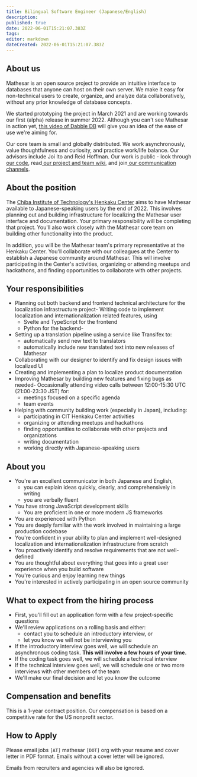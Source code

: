 ```yaml
---
title: Bilingual Software Engineer (Japanese/English)
description: 
published: true
date: 2022-06-01T15:21:07.383Z
tags: 
editor: markdown
dateCreated: 2022-06-01T15:21:07.383Z
---
```


## About us

Mathesar is an open source project to provide an intuitive interface to databases that anyone can host on their own server. We make it easy for non-technical users to create, organize, and analyze data collaboratively, without any prior knowledge of database concepts. 

We started prototyping the project in March 2021 and are working towards our first (alpha) release in summer 2022. Although you can't see Mathesar in action yet, [this video of Dabble DB](https://www.youtube.com/watch?v=MCVj5RZOqwY) will give you an idea of the ease of use we're aiming for.

Our core team is small and globally distributed. We work asynchronously, value thoughtfulness and curiosity, and practice work/life balance. Our advisors include Joi Ito and Reid Hoffman. Our work is public - look through[  our code](https://github.com/centerofci/mathesar), read[  our project and team wiki](https://wiki.mathesar.org/en/home), and join[  our communication channels](https://wiki.mathesar.org/en/community).

## About the position

The [Chiba Institute of Technology's Henkaku Center](https://henkaku.org/en/CIT-henkaku-center/) aims to have Mathesar available to Japanese-speaking users by the end of 2022. This involves planning out and building infrastructure for localizing the Mathesar user interface and documentation. Your primary responsibility will be completing that project. You'll also work closely with the Mathesar core team on building other functionality into the product.

In addition, you will be the Mathesar team's primary representative at the Henkaku Center. You'll collaborate with our colleagues at the Center to establish a Japanese community around Mathesar. This will involve participating in the Center's activities, organizing or attending meetups and hackathons, and finding opportunities to collaborate with other projects.

## Your responsibilities
- Planning out both backend and frontend technical architecture for the localization infrastructure project- Writing code to implement localization and internationalization related features, using
	- Svelte and TypeScript for the frontend
	- Python for the backend-
- Setting up a translation pipeline using a service like Transifex to:
	- automatically send new text to translators
	- automatically include new translated text into new releases of Mathesar
- Collaborating with our designer to identify and fix design issues with localized UI
- Creating and implementing a plan to localize product documentation
- Improving Mathesar by building new features and fixing bugs as needed- Occasionally attending video calls between 12:00-15:30 UTC (21:00-23:30 JST) for:
	- meetings focused on a specific agenda
	- team events
- Helping with community building work (especially in Japan), including:
	- participating in CIT Henkaku Center activities
	- organizing or attending meetups and hackathons
	- finding opportunities to collaborate with other projects and organizations
	- writing documentation
	- working directly with Japanese-speaking users

## About you
- You're an excellent communicator in both Japanese and English,
	- you can explain ideas quickly, clearly, and comprehensively in writing
	- you are verbally fluent
- You have strong JavaScript development skills 
	- You are proficient in one or more modern JS frameworks
- You are experienced with Python
- You are deeply familiar with the work involved in maintaining a large production codebase
- You're confident in your ability to plan and implement well-designed localization and internationalization infrastructure from scratch
- You proactively identify and resolve requirements that are not well-defined
- You are thoughtful about everything that goes into a great user experience when you build software
- You're curious and enjoy learning new things
- You're interested in actively participating in an open source community

## What to expect from the hiring process
- First, you'll fill out an application form with a few project-specific questions
- We'll review applications on a rolling basis and either:
	- contact you to schedule an introductory interview, or
	- let you know we will not be interviewing you
- If the introductory interview goes well, we will schedule an asynchronous coding task. **This will involve a few hours of your time.**
- If the coding task goes well, we will schedule a technical interview
- If the technical interview goes well, we will schedule one or two more interviews with other members of the team
- We'll make our final decision and let you know the outcome

## Compensation and benefits
This is a 1-year contract position. Our compensation is based on a competitive rate for the US nonprofit sector.

## How to Apply

Please email jobs `[AT]` mathesar `[DOT]` org with your resume and cover letter in PDF format. Emails without a cover letter will be ignored.

Emails from recruiters and agencies will also be ignored.